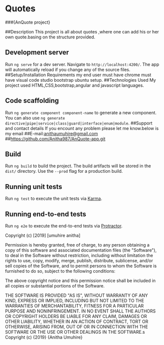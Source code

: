 # Quotes
###{AnQuote project}

##Description This project is all about quotes ,where one can add his or her own quote.basing on the structure provided.

## Development server

Run `ng serve` for a dev server. Navigate to `http://localhost:4200/`. The app will automatically reload if you change any of the source files.
##Setup/Installation Requirements my end user must have chrome must have visual code studio bootstrap ubuntu setup.
##Technologies Used My project used HTML,CSS,bootstrap,angular and javascript languages.
## Code scaffolding

Run `ng generate component component-name` to generate a new component. You can also use `ng generate directive|pipe|service|class|guard|interface|enum|module`.
##Support and contact details If you encount any problem please let me know.below is my email ##E-mail:anithaumuhire@gmail.com
##https://github.com/Anitha987/AnQuote-app.git
## Build

Run `ng build` to build the project. The build artifacts will be stored in the `dist/` directory. Use the `--prod` flag for a production build.

## Running unit tests

Run `ng test` to execute the unit tests via [Karma](https://karma-runner.github.io).

## Running end-to-end tests

Run `ng e2e` to execute the end-to-end tests via [Protractor](http://www.protractortest.org/).

Copyright (c) [2019] [umuhire anitha]

Permission is hereby granted, free of charge, to any person obtaining a copy of this software and associated documentation files (the "Software"), to deal in the Software without restriction, including without limitation the rights to use, copy, modify, merge, publish, distribute, sublicense, and/or sell copies of the Software, and to permit persons to whom the Software is furnished to do so, subject to the following conditions:

The above copyright notice and this permission notice shall be included in all copies or substantial portions of the Software.

THE SOFTWARE IS PROVIDED "AS IS", WITHOUT WARRANTY OF ANY KIND, EXPRESS OR IMPLIED, INCLUDING BUT NOT LIMITED TO THE WARRANTIES OF MERCHANTABILITY, FITNESS FOR A PARTICULAR PURPOSE AND NONINFRINGEMENT. IN NO EVENT SHALL THE AUTHORS OR COPYRIGHT HOLDERS BE LIABLE FOR ANY CLAIM, DAMAGES OR OTHER LIABILITY, WHETHER IN AN ACTION OF CONTRACT, TORT OR OTHERWISE, ARISING FROM, OUT OF OR IN CONNECTION WITH THE SOFTWARE OR THE USE OR OTHER DEALINGS IN THE SOFTWARE.s Copyright (c) {2019} {Anitha Umuhire}